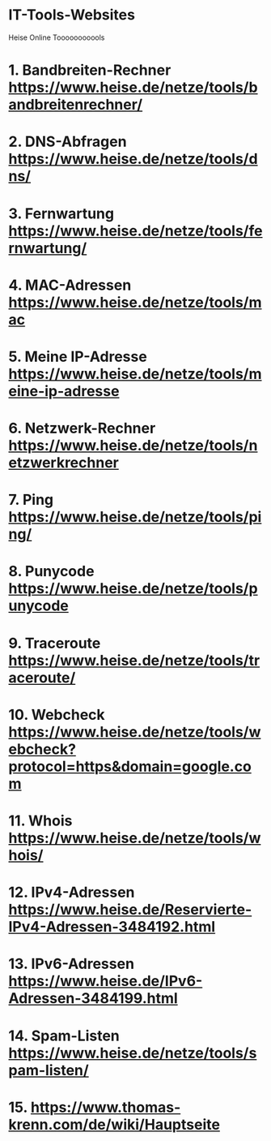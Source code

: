 # IT-Tools-Websites
Heise Online Tooooooooools
# 1. Bandbreiten-Rechner https://www.heise.de/netze/tools/bandbreitenrechner/
# 2. DNS-Abfragen https://www.heise.de/netze/tools/dns/
# 3. Fernwartung https://www.heise.de/netze/tools/fernwartung/ 
# 4. MAC-Adressen https://www.heise.de/netze/tools/mac
# 5. Meine IP-Adresse https://www.heise.de/netze/tools/meine-ip-adresse
# 6. Netzwerk-Rechner https://www.heise.de/netze/tools/netzwerkrechner
# 7. Ping https://www.heise.de/netze/tools/ping/ 
# 8. Punycode https://www.heise.de/netze/tools/punycode
# 9. Traceroute https://www.heise.de/netze/tools/traceroute/
# 10. Webcheck https://www.heise.de/netze/tools/webcheck?protocol=https&domain=google.com
# 11. Whois https://www.heise.de/netze/tools/whois/
# 12. IPv4-Adressen https://www.heise.de/Reservierte-IPv4-Adressen-3484192.html
# 13. IPv6-Adressen https://www.heise.de/IPv6-Adressen-3484199.html
# 14. Spam-Listen https://www.heise.de/netze/tools/spam-listen/
# 15. https://www.thomas-krenn.com/de/wiki/Hauptseite

